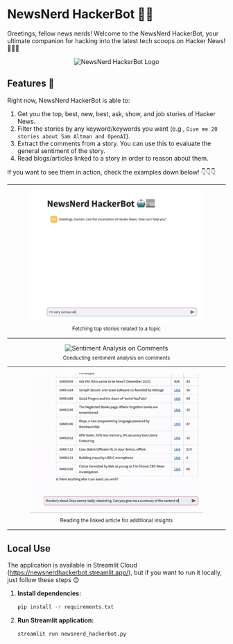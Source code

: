 # NewsNerd HackerBot 🤖📰

Greetings, fellow news nerds! Welcome to the NewsNerd HackerBot, your ultimate companion for hacking into the latest tech scoops on Hacker News! 🕵️‍♂️💬

<p align="center">
  <img src="img/bot_logo.gif" alt="NewsNerd HackerBot Logo" width="600"/>
</p>

## Features 🚀

Right now, NewsNerd HackerBot is able to:

1. Get you the top, best, new, best, ask, show, and job stories of Hacker News.
2. Filter the stories by any keyword/keywords you want (e.g., `Give me 20 stories about Sam Altman and OpenAI`).
3. Extract the comments from a story. You can use this to evaluate the general sentiment of the story.
4. Read blogs/articles linked to a story in order to reason about them.

If you want to see them in action, check the examples down below! 👇👇👇

---

<p align="center">
  <img src="img/q*_gif.gif" alt="Top Stories about Q*" width="400"/>
  <br>
  <sub>Fetching top stories related to a topic</sub>
</p>

---

<p align="center">
  <img src="img/comment_sentiment_analysis_long.gif" alt="Sentiment Analysis on Comments" width="400"/>
  <br>
  <sub>Conducting sentiment analysis on comments</sub>
</p>

--- 

<p align="center">
  <img src="img/content_read_gif.gif" alt="Reading Linked Article" width="400"/>
  <br>
  <sub>Reading the linked article for additional insights</sub>
</p>

---

## Local Use

The application is available in Streamlit Cloud (https://newsnerdhackerbot.streamlit.app/),
but if you want to run it locally, just follow these steps 😊

1. **Install dependencies:**
   ```bash
   pip install -r requirements.txt
   ```

2. **Run Streamlit application:**
   ```bash
   streamlit run newsnerd_hackerbot.py
   ```
